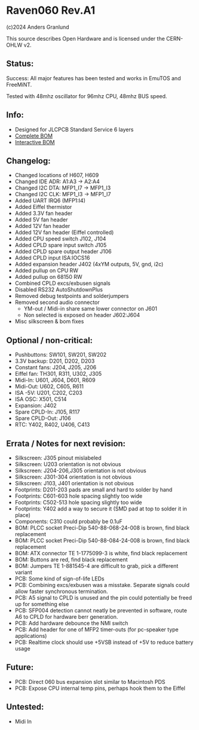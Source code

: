 # Raven060 Rev.A1

(c)2024 Anders Granlund

This source describes Open Hardware and is licensed under the CERN-OHLW v2.



## Status:
Success: All major features has been tested and works in EmuTOS and FreeMiNT.

Tested with 48mhz oscillator for 96mhz CPU, 48mhz BUS speed.


## Info:
- Designed for JLCPCB Standard Service 6 layers
- [Complete BOM](production/raven-a1_bom.md)
- [Interactive BOM](https://htmlpreview.github.io/?https://github.com/agranlund/raven/blob/main/hw/raven/a1/production/raven-a1_ibom.html)



## Changelog:
- Changed locations of H607, H609
- Changed IDE ADR: A1:A3 -> A2:A4
- Changed I2C DTA: MFP1_I7 -> MFP1_I3
- Changed I2C CLK: MFP1_I3 -> MFP1_I7
- Added UART IRQ6 (MFP1:I4)
- Added Eiffel thermistor
- Added 3.3V fan header
- Added 5V fan header
- Added 12V fan header
- Added 12V fan header (Eiffel controlled)
- Added CPU speed switch J102, J104
- Added CPLD spare input switch J105
- Added CPLD spare output header J106
- Added CPLD input ISA:IOCS16
- Added expansion header J402 (4xYM outputs, 5V, gnd, i2c)
- Added pullup on CPU RW
- Added pullup on 68150 RW
- Combined CPLD excs/exbusen signals
- Disabled RS232 AutoShutdownPlus
- Removed debug testpoints and solderjumpers
- Removed second audio connector
    - YM-out / Midi-in share same lower connector on J601
    - Non selected is exposed on header J602:J604
- Misc silkscreen & bom fixes


## Optional / non-critical:
- Pushbuttons:     SW101, SW201, SW202
- 3.3V backup:     D201, D202, D203
- Constant fans:   J204, J205, J206
- Eiffel fan:      TH301, R311, U302, J305
- Midi-In:         U601, J604, D601, R609
- Midi-Out:        U602, C605, R611
- ISA -5V:         U201, C202, C203
- ISA OSC:         X501, C514
- Expansion:       J402
- Spare CPLD-In:   J105, R117
- Spare CPLD-Out:  J106
- RTC:             Y402, R402, U406, C413


## Errata / Notes for next revision:
- Silkscreen: J305 pinout mislabeled
- Silkscreen: U203 orientation is not obvious
- Silkscreen: J204-206,J305 orientation is not obvious
- Silkscreen: J301-304 orientation is not obvious
- Silkscreen: J103, J401 orientation is not obvious
- Footprints: D201-203 pads are small and hard to solder by hand
- Footprints: C601-603 hole spacing slightly too wide
- Footprints: C502-513 hole spacing slightly too wide
- Footprints: Y402 add a way to secure it (SMD pad at top to solder it in place)
- Components: C310 could probably be 0.1uF
- BOM: PLCC socket Preci-Dip 540-88-068-24-008 is brown, find black replacement
- BOM: PLCC socket Preci-Dip 540-88-084-24-008 is brown, find black replacement
- BOM: ATX connector TE 1-1775099-3 is white, find black replacement
- BOM: Buttons are red, find black replacement
- BOM: Jumpers TE 1-881545-4 are difficult to grab, pick a different variant
- PCB: Some kind of sign-of-life LEDs
- PCB: Combining excs/exbusen was a misstake. Separate signals could allow faster synchronous termination.
- PCB: A5 signal to CPLD is unused and the pin could potentially be freed up for something else
- PCB: SFP004 detection cannot neatly be prevented in software, route A6 to CPLD for hardware berr generation.
- PCB: Add hardware debounce the NMI switch
- PCB: Add header for one of MFP2 timer-outs (for pc-speaker type applications)
- PCB: Realtime clock should use +5VSB instead of +5V to reduce battery usage

## Future:
- PCB: Direct 060 bus expansion slot similar to Macintosh PDS
- PCB: Expose CPU internal temp pins, perhaps hook them to the Eiffel


## Untested:
- Midi In

